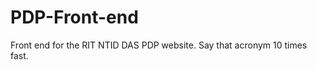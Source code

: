 PDP-Front-end
=============

Front end for the RIT NTID DAS PDP website. Say that acronym 10 times fast.
